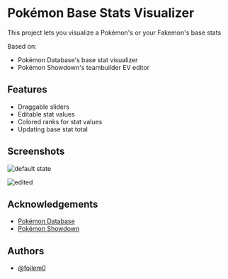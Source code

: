 # Pokémon Base Stats Visualizer

This project lets you visualize a Pokémon's or your Fakemon's base stats

Based on:
- Pokémon Database's base stat visualizer
- Pokémon Showdown's teambuilder EV editor


## Features

- Draggable sliders
- Editable stat values
- Colored ranks for stat values
- Updating base stat total


## Screenshots

![default state](https://files.catbox.moe/2wihlk.png)

![edited](https://files.catbox.moe/q7d0m0.png)


## Acknowledgements

 - [Pokémon Database](https://pokemondb.net/pokedex/bulbasaur#dex-stats)
 - [Pokémon Showdown](https://play.pokemonshowdown.com/teambuilder)



## Authors

- [@foilem0](https://www.github.com/foilem0)

